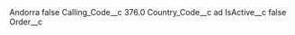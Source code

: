 <?xml version="1.0" encoding="UTF-8"?>
<CustomMetadata xmlns="http://soap.sforce.com/2006/04/metadata" xmlns:xsi="http://www.w3.org/2001/XMLSchema-instance" xmlns:xsd="http://www.w3.org/2001/XMLSchema">
    <label>Andorra</label>
    <protected>false</protected>
    <values>
        <field>Calling_Code__c</field>
        <value xsi:type="xsd:double">376.0</value>
    </values>
    <values>
        <field>Country_Code__c</field>
        <value xsi:type="xsd:string">ad</value>
    </values>
    <values>
        <field>IsActive__c</field>
        <value xsi:type="xsd:boolean">false</value>
    </values>
    <values>
        <field>Order__c</field>
        <value xsi:nil="true"/>
    </values>
</CustomMetadata>
